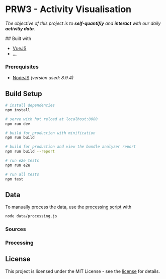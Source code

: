 # PRW3 - Activity Visualisation
_The objective of this project is to **self-quantifiy** and **interact** with our daily **activitiy data**._   

## Built with   
* [VueJS](https://vuejs.org/)  
* [...]()  

### Prerequisites  
* [NodeJS](https://nodejs.org/en/) _(version used: 8.9.4)_  

## Build Setup

``` bash
# install dependencies
npm install

# serve with hot reload at localhost:8080
npm run dev

# build for production with minification
npm run build

# build for production and view the bundle analyzer report
npm run build --report

# run e2e tests
npm run e2e

# run all tests
npm test
```

## Data
To manually process the data, use the [processing script](data/processing.js) with  
```bash
node data/processing.js  
```

### Sources

### Processing

## License
This project is licensed under the MIT License - see the [license](license) for details.  
